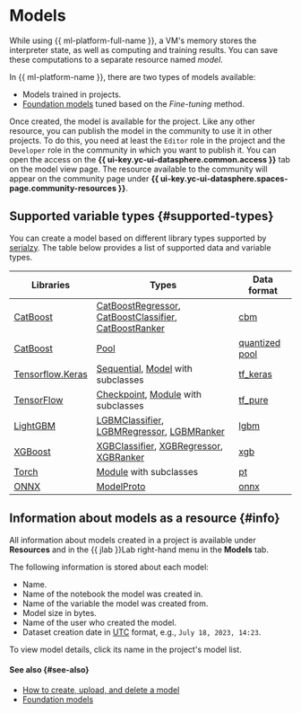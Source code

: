 # Models

While using {{ ml-platform-full-name }}, a VM's memory stores the interpreter state, as well as computing and training results. You can save these computations to a separate resource named _model_.

In {{ ml-platform-name }}, there are two types of models available:
* Models trained in projects.
* [Foundation models](foundation-models.md) tuned based on the *Fine-tuning* method.

Once created, the model is available for the project. Like any other resource, you can publish the model in the community to use it in other projects. To do this, you need at least the `Editor` role in the project and the `Developer` role in the community in which you want to publish it. You can open the access on the **{{ ui-key.yc-ui-datasphere.common.access }}** tab on the model view page. The resource available to the community will appear on the community page under **{{ ui-key.yc-ui-datasphere.spaces-page.community-resources }}**.

## Supported variable types {#supported-types}

You can create a model based on different library types supported by [serialzy](https://github.com/lambdazy/serialzy#list-of-supported-libraries-for-stable-serialization). The table below provides a list of supported data and variable types.

| Libraries | Types | Data format |
|---|---|---|
| [CatBoost](https://catboost.ai) | [CatBoostRegressor](https://catboost.ai/en/docs/concepts/python-reference_catboostregressor), [CatBoostClassifier](https://catboost.ai/en/docs/concepts/python-reference_catboostclassifier), [CatBoostRanker](https://catboost.ai/en/docs/concepts/python-reference_catboostranker) | [cbm](https://catboost.ai/en/docs/concepts/python-reference_catboost_save_model) |
| [CatBoost](https://catboost.ai) | [Pool](https://catboost.ai/en/docs/concepts/python-reference_pool) | [quantized pool](https://catboost.ai/en/docs/concepts/python-reference_pool_save) |
| [Tensorflow.Keras](https://keras.io) | [Sequential](https://keras.io/guides/sequential_model/), [Model](https://keras.io/api/models/model/) with subclasses | [tf_keras](https://keras.io/api/models/model_saving_apis/) |
| [TensorFlow](https://www.tensorflow.org) | [Checkpoint](https://www.tensorflow.org/api_docs/python/tf/train/Checkpoint), [Module](https://www.tensorflow.org/api_docs/python/tf/Module) with subclasses | [tf_pure](https://www.tensorflow.org/api_docs/python/tf/saved_model) |
| [LightGBM](https://lightgbm.readthedocs.io) | [LGBMClassifier](https://lightgbm.readthedocs.io/en/v3.3.2/pythonapi/lightgbm.LGBMClassifier.html), [LGBMRegressor](https://lightgbm.readthedocs.io/en/v3.3.2/pythonapi/lightgbm.LGBMRegressor.html), [LGBMRanker](https://lightgbm.readthedocs.io/en/v3.3.2/pythonapi/lightgbm.LGBMRanker.html) | [lgbm](https://lightgbm.readthedocs.io/en/v3.3.2/pythonapi/lightgbm.Booster.html#lightgbm.Booster.save_model) |
| [XGBoost](https://lightgbm.readthedocs.io) | [XGBClassifier](https://xgboost.readthedocs.io/en/latest/python/python_api.html#module-xgboost.sklearn), [XGBRegressor](https://xgboost.readthedocs.io/en/latest/python/python_api.html#module-xgboost.sklearn), [XGBRanker](https://xgboost.readthedocs.io/en/latest/python/python_api.html#module-xgboost.sklearn) | [xgb](https://xgboost.readthedocs.io/en/latest/python/python_intro.html#training) |
| [Torch](https://pytorch.org) | [Module](https://pytorch.org/docs/stable/notes/modules.html) with subclasses | [pt](https://pytorch.org/docs/stable/generated/torch.jit.save.html#torch.jit.save) |
| [ONNX](https://onnx.ai/) | [ModelProto](https://onnx.ai/onnx/api/classes.html#onnx.ModelProto) | [onnx](https://github.com/onnx/onnx/blob/main/docs/PythonAPIOverview.md) |

## Information about models as a resource {#info}

All information about models created in a project is available under **Resources** and in the {{ jlab }}Lab right-hand menu in the **Models** tab.

The following information is stored about each model:

* Name.
* Name of the notebook the model was created in.
* Name of the variable the model was created from.
* Model size in bytes.
* Name of the user who created the model.
* Dataset creation date in [UTC](https://en.wikipedia.org/wiki/Coordinated_Universal_Time) format, e.g., `July 18, 2023, 14:23`.

To view model details, click its name in the project's model list.

#### See also {#see-also}

* [How to create, upload, and delete a model](../../operations/data/models.md)
* [Foundation models](foundation-models.md)
